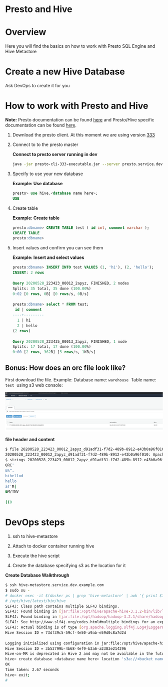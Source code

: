 # Presto and Hive

# Overview

Here you will find the basics on how to work with Presto SQL Engine and Hive Metastore

# Create a new Hive Database

Ask DevOps to create it for you

# How to work with Presto and Hive

**Note:** Presto documentation can be found [here](index) and Presto/Hive specific documentation can be found [here](https://prestosql.io/docs/current/connector/hive.html).

1.  Download the presto client. At this moment we are using version
    [333](https://repo1.maven.org/maven2/io/prestosql/presto-cli/333/presto-cli-333-executable.jar)

2.  Connect to to the presto master

    **Connect to presto server running in dev**

    ``` bash
    java -jar presto-cli-333-executable.jar --server presto.service.dev.example.com:5111 --catalog hive
    ```

3.  Specify to use your new database

    **Example: Use database**

    ``` sql
    presto> use hive.<database name here>;
    USE
    ```

4.  Create table

    **Example: Create table**

    ``` sql
    presto:dbname> CREATE TABLE test ( id int, comment varchar );
    CREATE TABLE
    presto:dbname>
    ```

5.  Insert values and confirm you can see them

    **Example: Insert and select values**

    ``` sql
    presto:dbname> INSERT INTO test VALUES (1, 'hi'), (2, 'hello');
    INSERT: 2 rows

    Query 20200528_223423_00012_2apyz, FINISHED, 2 nodes
    Splits: 35 total, 35 done (100.00%)
    0:02 [0 rows, 0B] [0 rows/s, 0B/s]

    presto:dbname> select * FROM test;
     id | comment
    ----+---------
      1 | hi
      2 | hello
    (2 rows)

    Query 20200528_223435_00013_2apyz, FINISHED, 1 node
    Splits: 17 total, 17 done (100.00%)
    0:00 [2 rows, 362B] [5 rows/s, 1KB/s]
    ```

## Bonus: How does an orc file look like?

First download the file. Example: Database name: `warehouse`  Table name: `test`  using s3 web console:

![test-table.png](../images/Presto_and_Hive/test-table.png)

**file header and content**

``` bash
$ file 20200528_223423_00012_2apyz_d91adf31-f7d2-489b-8912-e43b0a96f010
20200528_223423_00012_2apyz_d91adf31-f7d2-489b-8912-e43b0a96f010: Apache ORC
$ strings 20200528_223423_00012_2apyz_d91adf31-f7d2-489b-8912-e43b0a96f010
ORC'
&%^.
hihellod
hello
aT'M|
&M/TNV

((0
```

# DevOps steps

1.  ssh to hive-metastore

2.  Attach to docker container running hive

3.  Execute the hive script

4.  Create the database specifying s3 as the location for it


**Create Database Walkthrough**

``` bash
$ ssh hive-metastore.service.dev.example.com
$ sudo su -
# docker exec -it $(docker ps | grep 'hive-metastore' | awk '{ print $1 }') bash 
# /opt/hive/latest/bin/hive
SLF4J: Class path contains multiple SLF4J bindings.
SLF4J: Found binding in [jar:file:/opt/hive/apache-hive-3.1.2-bin/lib/log4j-slf4j-impl-2.10.0.jar!/org/slf4j/impl/StaticLoggerBinder.class]
SLF4J: Found binding in [jar:file:/opt/hadoop/hadoop-3.2.1/share/hadoop/common/lib/slf4j-log4j12-1.7.25.jar!/org/slf4j/impl/StaticLoggerBinder.class]
SLF4J: See http://www.slf4j.org/codes.html#multiple_bindings for an explanation.
SLF4J: Actual binding is of type [org.apache.logging.slf4j.Log4jLoggerFactory]
Hive Session ID = 73df39c5-59cf-4e50-a9ab-e59d0c8a7d2d

Logging initialized using configuration in jar:file:/opt/hive/apache-hive-3.1.2-bin/lib/hive-common-3.1.2.jar!/hive-log4j2.properties Async: true
Hive Session ID = 3b53799b-4b68-4ef9-b2a6-a2383e214296
Hive-on-MR is deprecated in Hive 2 and may not be available in the future versions. Consider using a different execution engine (i.e. spark, tez) or using Hive 1.X releases.
hive> create database <database name here> location 's3a://<bucket name>/warehouse/<database name here>.db';
OK
Time taken: 2.67 seconds
hive> exit;
#
```
